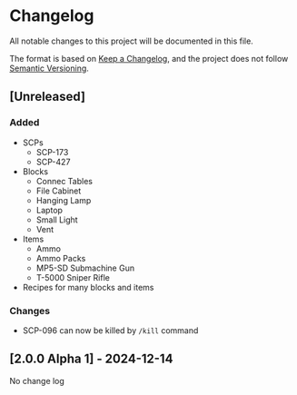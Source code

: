 # Changelog

All notable changes to this project will be documented in this file.

The format is based on [Keep a Changelog](https://keepachangelog.com/en/1.1.0/),
and the project does not follow [Semantic Versioning](https://semver.org/spec/v2.0.0.html).

## [Unreleased]

### Added

- SCPs
  - SCP-173
  - SCP-427
- Blocks
  - Connec Tables
  - File Cabinet
  - Hanging Lamp
  - Laptop
  - Small Light
  - Vent
- Items
  - Ammo
  - Ammo Packs
  - MP5-SD Submachine Gun
  - T-5000 Sniper Rifle
- Recipes for many blocks and items

### Changes

- SCP-096 can now be killed by `/kill` command

## [2.0.0 Alpha 1] - 2024-12-14

No change log
